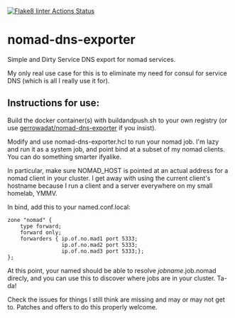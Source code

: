 [![Flake8 linter Actions Status](https://github.com/gerrowadat/nomad-dns-exporter/workflows/Flake8%20linter/badge.svg)](https://github.com/gerrowadat/nomad-dns-exporter/actions)
# nomad-dns-exporter
Simple and Dirty Service DNS export for nomad services.

My only real use case for this is to eliminate my need for consul for service DNS (which is all I really use it for).

Instructions for use:
---------------------

Build the docker container(s) with buildandpush.sh to your own registry (or use [gerrowadat/nomad-dns-exporter](https://hub.docker.com/r/gerrowadat/nomad-dns-exporter) if you insist).

Modify and use nomad-dns-exporter.hcl to run your nomad job. I'm lazy and run it as a system job, and point bind at a subset of my nomad clients. You can do something smarter ifyalike.

In particular, make sure NOMAD_HOST is pointed at an actual address for a nomad client in your cluster. I get away with using the current client's hostname because I run a client and a server everywhere on my small homelab, YMMV.

In bind, add this to your named.conf.local:

```
zone "nomad" {
    type forward;
    forward only;
    forwarders { ip.of.no.mad1 port 5333;
                 ip.of.no.mad2 port 5333;
                 ip.of.no.mad3 port 5333;};
};
```

At this point, your named should be able to resolve *jobname*.job.nomad direcly, and you can use this to discover where jobs are in your cluster. Ta-da!

Check the issues for things I still think are missing and may or may not get to. Patches and offers to do this properly welcome.
